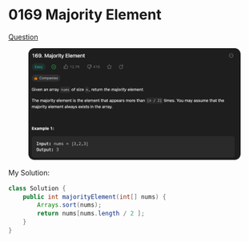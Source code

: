 # 0169 Majority Element

[Question](https://leetcode.com/problems/majority-element/description/?envType=study-plan\&id=data-structure-ii)

<figure><img src="../.gitbook/assets/image.png" alt=""><figcaption></figcaption></figure>



My Solution:

```java
class Solution {
    public int majorityElement(int[] nums) {
        Arrays.sort(nums);
        return nums[nums.length / 2 ];
    }
}
```
